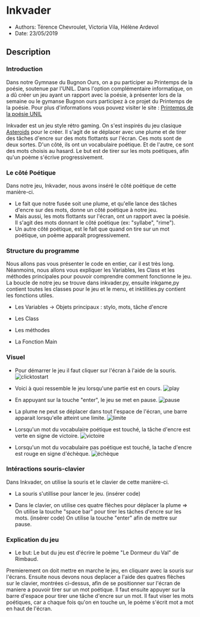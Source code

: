 # Inkvader

* Authors: Térence Chevroulet, Victoria Vila, Hélène Ardevol
* Date: 23/05/2019

## Description

### Introduction
Dans notre Gymnase du Bugnon Ours, on a pu participer au Printemps de la poésie, soutenue par l'UNIL. Dans l'option complémentaire informatique, on a dû créer un jeu ayant un rapport avec la poésie, à présenter lors de la semaine ou le gymanse Bugnon ours participez à ce projet du Printemps de la poésie. Pour plus d'informations vous pouvez visiter le site : [Printemps de la poésie UNIL](http://printempspoesie.ch/wordpress/)

Inkvader est un jeu style rétro gaming. On s'est inspirés du jeu clasique [Asteroids](https://en.wikipedia.org/wiki/Asteroids_(video_game)) pour le créer. Il s'agit de se déplacer avec une plume et de tirer des tâches d'encre sur des mots flottants sur l'écran. Ces mots sont de deux sortes. D'un côté, ils ont un vocabulaire poétique. Et de l'autre, ce sont des mots choisis au hasard. Le but est de tirer sur les mots poétiques, afin qu'un poème s'écrive progressivement. 

### Le côté Poétique
Dans notre jeu, Inkvader, nous avons inséré le côté poétique de cette manière-ci. 
* Le fait que notre fusée soit une plume, et qu'elle lance des tâches d'encre sur des mots, donne un côté poétique à notre jeu.
* Mais aussi, les mots flottants sur l'écran, ont un rapport avec la poésie. Il s'agit des mots donnant le côté poétique (ex: "syllabe", "rime"). 
* Un autre côté poétique, est le fait que quand on tire sur un mot poétique, un poème apparaît progressivement. 

### Structure du programme
Nous allons pas vous présenter le code en entier, car il est très long. Néanmoins, nous allons vous expliquer les Variables, les Class et les méthodes principales pour pouvoir comprendre comment fonctionne le jeu. La boucle de notre jeu se trouve dans inkvader.py, ensuite inkgame,py contient toutes les classes pour le jeu et le menu, et inktilities.py contient les fonctions utiles. 

* Les Variables
-> Objets principaux : stylo, mots, tâche d'encre
* Les Class

* Les méthodes 

* La Fonction Main 

### Visuel

* Pour démarrer le jeu il faut cliquer sur l'écran à l'aide de la souris.
![clicktostart](../../../games2/plume/clicktostart.JPG)
 
 * Voici à quoi ressemble le jeu lorsqu'une partie est en cours.
 ![play](/downloads/8d062285-658f-45a2-8de1-e8676fbc54e0.JPG)
 
 * En appuyant sur la touche "enter", le jeu se met en pause.
 ![pause](/downloads/8d062285-658f-45a2-8de1-e8676fbc54e0.JPG)
 
 * La plume ne peut se déplacer dans tout l'espace de l'écran, une barre apparait lorsqu'elle atteint une limite.
 ![limite](/downloads/8d062285-658f-45a2-8de1-e8676fbc54e0.JPG)
 
 * Lorsqu'un mot du vocabulaire poétique est touché, la tâche d'encre est verte en signe de victoire.
 ![victoire](/downloads/8d062285-658f-45a2-8de1-e8676fbc54e0.JPG)
  
 * Lorsqu'un mot du vocabulaire pas poétique est touché, la tache d'encre est rouge en signe d'échèque.
 ![échèque](/downloads/8d062285-658f-45a2-8de1-e8676fbc54e0.JPG)

### Intéractions souris-clavier 
Dans Inkvader, on utilise la souris et le clavier de cette manière-ci.

* La souris s'utillise pour lancer le jeu. (insérer code) 

* Dans le clavier, on utilise ces quatre flèches pour déplacer la plume
=>
On utilise la touche "space bar" pour tirer les tâches d'encre sur les mots. (insérer code) 
On utilise la touche "enter" afin de mettre sur pause.

### Explication du jeu 

* Le but: Le but du jeu est d'écrire le poème "Le Dormeur du Val" de Rimbaud.

Premierement on doit mettre en marche le jeu, en cliquanr avec la souris sur l'écrans. Ensuite nous devons nous deplacer a l'aide des quatres flèches sur le clavier, montrées ci-dessus, afin de se positionner sur l'écran de maniere a pouvoir tirer sur un mot poétique. Il faut ensuite appuyer sur la barre d'espace pour tirer une tâche d'encre sur un mot. Il faut viser les mots poétiques, car a chaque fois qu'on en touche un, le poème s'écrit mot a mot en haut de l'écran.
